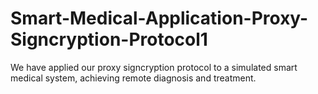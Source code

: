 # Smart-Medical-Application-Proxy-Signcryption-Protocol1
We have applied our proxy signcryption protocol to a simulated smart medical system, achieving remote diagnosis and treatment.
